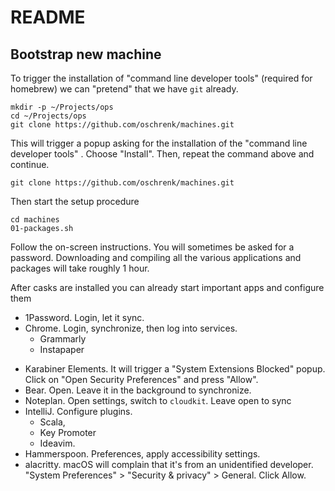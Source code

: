 # README #

## Bootstrap new machine

To trigger the installation of "command line developer tools" (required for homebrew) we can "pretend" that we have `git` already.

```
mkdir -p ~/Projects/ops
cd ~/Projects/ops
git clone https://github.com/oschrenk/machines.git
```

This will trigger a popup asking for the installation of the "command line developer tools" . Choose "Install". Then, repeat the command above and continue.

```
git clone https://github.com/oschrenk/machines.git
```

Then start the setup procedure

```
cd machines
01-packages.sh
```

Follow the on-screen instructions. You will sometimes be asked for a password.
Downloading and compiling all the various applications and packages will take roughly 1 hour.

After casks are installed you can already start important apps and configure them

- 1Password. Login, let it sync.
- Chrome. Login, synchronize, then log into services.
    - Grammarly
    - Instapaper
* Karabiner Elements. It will trigger a "System Extensions Blocked" popup. Click on "Open Security Preferences" and press "Allow".
* Bear. Open. Leave it in the background to synchronize.
* Noteplan. Open settings, switch to `cloudkit`. Leave open to sync
* IntelliJ. Configure plugins.
  - Scala,
  - Key Promoter
  - Ideavim.
* Hammerspoon. Preferences, apply accessibility settings.
* alacritty. macOS will complain that it's from an unidentified developer. "System Preferences" > "Security & privacy" > General. Click Allow.

